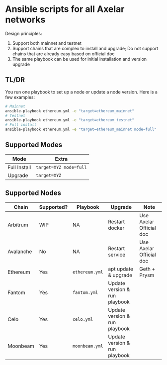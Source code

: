 # Ansible scripts for all Axelar networks

Design principles:

1. Support both mainnet and testnet
1. Support chains that are complex to install and upgrade; Do not support chains that are already easy based on official doc
1. The same playbook can be used for initial installation and version upgrade

## TL/DR

You run one playbook to set up a node or update a node version. Here is a few examples:

```bash
# Mainnet
ansible-playbook ethereum.yml -e "target=ethereum_mainnet"
# Testnet
ansible-playbook ethereum.yml -e "target=ethereum_testnet"
# Full install
ansible-playbook ethereum.yml -e "target=ethereum_mainnet mode=full"
```

## Supported Modes

| Mode         | Extra                  |
| ------------ | ---------------------- |
| Full Install | `target=XYZ mode=full` |
| Upgrade      | `target=XYZ`           |

## Supported Nodes

| Chain     | Supported? | Playbook       | Upgrade                       | Note                    |
| --------- | ---------- | -------------- | ----------------------------- | ----------------------- |
| Arbitrum  | WIP        | NA             | Restart docker                | Use Axelar Official doc |
| Avalanche | No         | NA             | Restart service               | Use Axelar Official doc |
| Ethereum  | Yes        | `ethereum.yml` | apt update & upgrade          | Geth + Prysm            |
| Fantom    | Yes        | `fantom.yml`   | Update version & run playbook |                         |
| Celo      | Yes        | `celo.yml`     | Update version & run playbook |                         |
| Moonbeam  | Yes        | `moonbeam.yml` | Update version & run playbook |                         |
